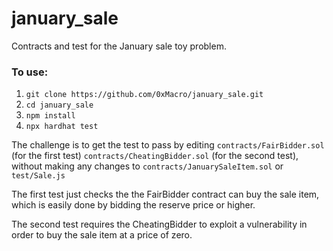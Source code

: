 # january_sale
Contracts and test for the January sale toy problem.

### To use:

1. `git clone https://github.com/0xMacro/january_sale.git`
2. `cd january_sale`
3. `npm install`
4. `npx hardhat test`

The challenge is to get the test to pass by editing `contracts/FairBidder.sol` (for the first test) `contracts/CheatingBidder.sol` (for the second test), without making any changes to `contracts/JanuarySaleItem.sol` or `test/Sale.js`

The first test just checks the the FairBidder contract can buy the sale item, which is easily done by bidding the reserve price or higher.

The second test requires the CheatingBidder to exploit a vulnerability in order to buy the sale item at a price of zero. 
